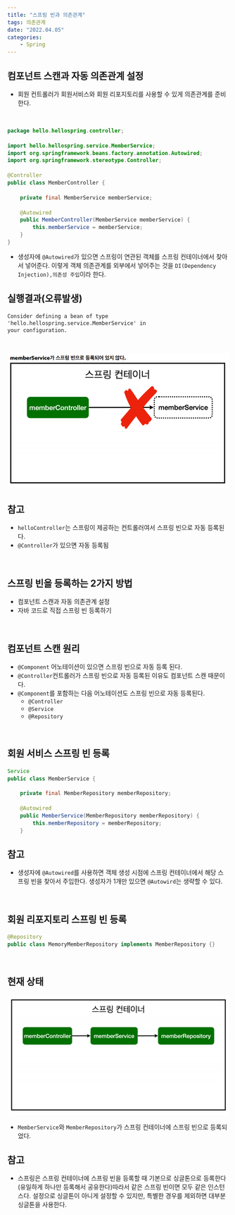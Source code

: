 ```yaml
---
title: "스프링 빈과 의존관계"
tags: 의존관계
date: "2022.04.05"
categories: 
    - Spring
---
```


## 컴포넌트 스캔과 자동 의존관계 설정
- 회원 컨트롤러가 회원서비스와 회원 리포지토리를 사용할 수 있게 의존관계를 준비한다.

<br>

```java
package hello.hellospring.controller;

import hello.hellospring.service.MemberService;
import org.springframework.beans.factory.annotation.Autowired;
import org.springframework.stereotype.Controller;

@Controller
public class MemberController {

    private final MemberService memberService;

    @Autowired
    public MemberController(MemberService memberService) {
        this.memberService = memberService;
    }
}
```

- 생성자에 `@Autowired`가 있으면 스프링이 연관된 객체를 스프링 컨테이너에서 찾아서 넣어준다. 이렇게 객체 의존관계를 외부에서 넣어주는 것을 `DI(Dependency Injection),의존성 주입`이라 한다.

## 실행결과(오류발생)

```
Consider defining a bean of type 'hello.hellospring.service.MemberService' in 
your configuration.
```

<br>

![](/assets/images/con1.PNG)

## 참고
- `helloController`는 스프링이 제공하는 컨트롤러여서 스프링 빈으로 자동 등록된다.
- `@Controller`가 있으면 자동 등록됨

<br>

## 스프링 빈을 등록하는 2가지 방법
- 컴포넌트 스캔과 자동 의존관계 설정
- 자바 코드로 직접 스프링 빈 등록하기

<br>

## 컴포넌트 스캔 원리
- `@Component` 어노테이션이 있으면 스프링 빈으로 자동 등록 된다.
- `@Controller`컨트롤러가 스프링 빈으로 자동 등록된 이유도 컴포넌트 스캔 때문이다.
- `@Component`를 포함하는 다음 어노테이션도 스프링 빈으로 자동 등록된다.
    - `@Controller`
    - `@Service`
    - `@Repository`

<br>

## 회원 서비스 스프링 빈 등록
```java
Service
public class MemberService {

    private final MemberRepository memberRepository;

    @Autowired
    public MemberService(MemberRepository memberRepository) {
        this.memberRepository = memberRepository;
    }
```

## 참고
- 생성자에 `@Autowired`를 사용하면 객체 생성 시점에 스프링 컨테이너에서 해당 스프링 빈을 찾아서 주입한다. 생성자가 1개만 있으면 `@Autowird`는 생략할 수 있다.

<br>

## 회원 리포지토리 스프링 빈 등록
```java
@Repository
public class MemoryMemberRepository implements MemberRepository {}
```

<br>

## 현재 상태

![](/assets/images/con2.PNG)

- `MemberService`와 `MemberRepository`가 스프링 컨테이너에 스프링 빈으로 등록되었다.

## 참고
- 스프링은 스프링 컨테이너에 스프링 빈을 등록할 때 기본으로 싱글톤으로 등록한다(유일하게 하나만 등록해서 공유한다)따라서 같은 스프링 빈이면 모두 같은 인스턴스다. 설정으로 싱글톤이 아니게 설정할 수 있지만, 특별한 경우를 제외하면 대부분 싱글톤을 사용한다.

